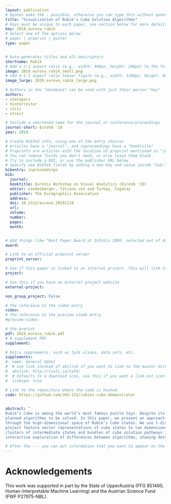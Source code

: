 ```yaml
---
layout: publication
# Quotes make the : possible, otherwise you can type this without quotes
title: "Visualization of Rubik's Cube Solution Algorithms"
# Keys must be unique to each paper, see section below for more details
key: 2019_eurova_rubik
# Select one of the options below
# paper | preprint | poster
type: paper 


# Auto-generates titles and alt-descriptors
shortname: Rubik
# Add a 2:1 aspect ratio (e.g., width: 400px, height: 200px) to the folder /assets/images/papers/
image: 2019_eurova_rubik_small.png
# add a 2:1 aspect ratio teaser figure (e.g., width: 1200px, height: 600px) to the folder /assets/images/papers/
image_large: 2019_eurova_rubik_large.png

# Authors in the "database" can be used with just their person "key"
authors:
- steinparz 
- hinterreiter
- stitz
- streit

# Include a shortened name for the journal or conference/proceedings
journal-short: EuroVA '19
year: 2019

# Create BibTeX info, using one of the entry choices
# Articles have a "journal", and inproceedings have a "booktitle"
# Preprints are articles with the location of preprint mentioned in "journal"
# You can remove fields you don't need, or else leave them blank
# Try to include a DOI, or use the publisher URL below
# Specify new BibTeX fields by adding a new key and value inside "bib:"
bibentry: inproceedings
bib:
  journal: 
  booktitle: EuroVis Workshop on Visual Analytics (EuroVA '19)
  editor: Landesberger, Tatiana von and Turkay, Cagatay
  publisher: The Eurographics Association
  address: 
  doi: 10.2312/eurova.20191119
  url: 
  volume: 
  number: 
  pages: 
  month: 


# Add things like "Best Paper Award at InfoVis 2099, selected out of 4000 submissions"
award: 

# Link to an official preprint server
preprint_server: 

# Use if this paper is linked to an internal project. This will link to the project site
project: 

# Use this if you have an external project website
external-project: 

non_group_project: False

# The reference to the video entry
video: 
# The reference to the preview viedo entry
#preview-video:

# the prerint
pdf: 2019_eurova_rubik.pdf
# A supplement PDF
supplement:

# Extra supplements, such as talk slides, data sets, etc.
supplements:
#- name: General UpSet
#  # use link instead of abslink if you want to link to the master directory
#  abslink: http://vials.io/talk/
#  # defaults to a download icon, use this if you want a link-out icon
#  linksym: true

# Link to the repository where the code is hosted
code: https://github.com/JKU-ICG/rubiks-cube-demonstrator
 

abstract: "
Rubik’s Cube is among the world’s most famous puzzle toys. Despite its relatively simple principle, it requires dedicated, carefully
planned algorithms to be solved. In this paper, we present an approach to visualize how different solution algorithms navigate
through the high-dimensional space of Rubik’s Cube states. We use t-distributed stochastic neighbor embedding (t-SNE) to
project feature vector representations of cube states to two dimensions. t-SNE preserves the similarity of cube states and leads to
clusters of intermediate states and bundles of cube solution pathways in the projection. Our prototype implementation allows
interactive exploration of differences between algorithms, showing detailed state information on demand."

# After the --- you can put information that you want to appear on the website using markdown formatting or HTML. A good example are acknowledgements, extra references, an erratum, etc.
---
```



# Acknowledgements

This work was supported in part by the State of UpperAustria (FFG 851460, Human-Interpretable Machine Learning) and the Austrian Science Fund (FWF P27975-NBL).
